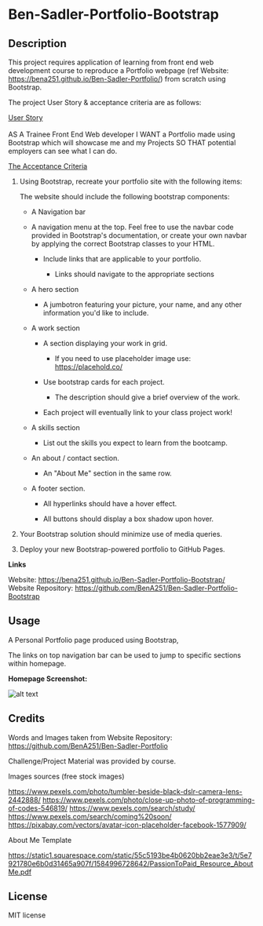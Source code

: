 # Ben-Sadler-Portfolio-Bootstrap

## Description 

This project requires application of learning from front end web development course to reproduce a Portfolio webpage (ref Website: https://bena251.github.io/Ben-Sadler-Portfolio/) from scratch using Bootstrap. 

The project User Story & acceptance criteria are as follows:

<ins>User Story </ins> <br><br>
AS A Trainee Front End Web developer
I WANT a Portfolio made using Bootstrap which will showcase me and my Projects
SO THAT potential employers can see what I can do.

<ins>The Acceptance Criteria </ins> <br>

1. Using Bootstrap, recreate your portfolio site with the following items:

   The website should include the following bootstrap components:

    - A Navigation bar
    
    - A navigation menu at the top. Feel free to use the navbar code provided in Bootstrap's documentation, or create your own navbar by applying the correct Bootstrap classes to your HTML.

      - Include links that are applicable to your portfolio.
  
        - Links should navigate to the appropriate sections 

    - A hero section

        - A jumbotron featuring your picture, your name, and any other information you'd like to include.

    - A work section

      - A section displaying your work in grid. 

        - If you need to use placeholder image use: https://placehold.co/ 

      - Use bootstrap cards for each project.

        - The description should give a brief overview of the work.

      - Each project will eventually link to your class project work!

    - A skills section

      - List out the skills you expect to learn from the bootcamp.

    - An about / contact section.

      - An "About Me" section in the same row.
    
    - A footer section.

      - All hyperlinks should have a hover effect.

      - All buttons should display a box shadow upon hover.

2. Your Bootstrap solution should minimize use of media queries.

3. Deploy your new Bootstrap-powered portfolio to GitHub Pages.

<strong>Links</strong>

Website: https://bena251.github.io/Ben-Sadler-Portfolio-Bootstrap/ <br>
Website Repository: https://github.com/BenA251/Ben-Sadler-Portfolio-Bootstrap


## Usage 

A Personal Portfolio page produced using Bootstrap,

The links on top navigation bar can be used to jump to specific sections within homepage.


<strong>Homepage Screenshot:</strong> <br>

![alt text](TBD)


## Credits

Words and Images taken from Website Repository: https://github.com/BenA251/Ben-Sadler-Portfolio

Challenge/Project Material was provided by course. 

Images sources (free stock images)

https://www.pexels.com/photo/tumbler-beside-black-dslr-camera-lens-2442888/
https://www.pexels.com/photo/close-up-photo-of-programming-of-codes-546819/
https://www.pexels.com/search/study/
https://www.pexels.com/search/coming%20soon/
https://pixabay.com/vectors/avatar-icon-placeholder-facebook-1577909/

About Me Template

https://static1.squarespace.com/static/55c5193be4b0620bb2eae3e3/t/5e7921780e6b0d31465a907f/1584996728642/PassionToPaid_Resource_AboutMe.pdf 


## License

MIT license

